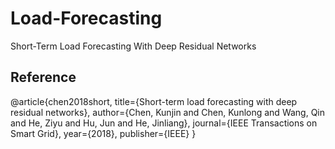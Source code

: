 # Load-Forecasting
Short-Term Load Forecasting With Deep Residual Networks

## Reference
@article{chen2018short,
  title={Short-term load forecasting with deep residual networks},
  author={Chen, Kunjin and Chen, Kunlong and Wang, Qin and He, Ziyu and Hu, Jun and He, Jinliang},
  journal={IEEE Transactions on Smart Grid},
  year={2018},
  publisher={IEEE}
}
